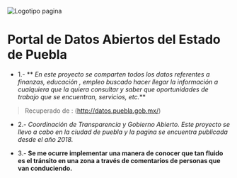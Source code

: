 ![Logotipo pagina](http://datos.puebla.gob.mx/sites/default/files/logo-datos-abiertos-head_0.png)
# Portal de Datos Abiertos del Estado de Puebla
* 1.- ** _En este proyecto se comparten todos los datos referentes a finanzas, educación , empleo 
buscado hacer llegar la información a cualquiera que la quiera consultar y saber 
que oportunidades de trabajo que se encuentran, servicios, etc._**
> Recuperado de : (http://datos.puebla.gob.mx/)


* 2.-  _Coordinación de Transparencia y Gobierno Abierto. Este proyecto se llevo a cabo en la ciudad de puebla y la pagina se encuentra publicada desde el año 2018._


* 3.-  **Se me ocurre implementar una manera de conocer que tan fluido es el tránsito en una zona
a través de comentarios de personas que van conduciendo.**
